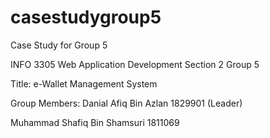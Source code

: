 # casestudygroup5
Case Study for Group 5

INFO 3305 Web Application Development
Section 2
Group 5

Title: e-Wallet Management System

Group Members:
Danial Afiq Bin Azlan 1829901 (Leader) 

Muhammad Shafiq Bin Shamsuri 1811069
